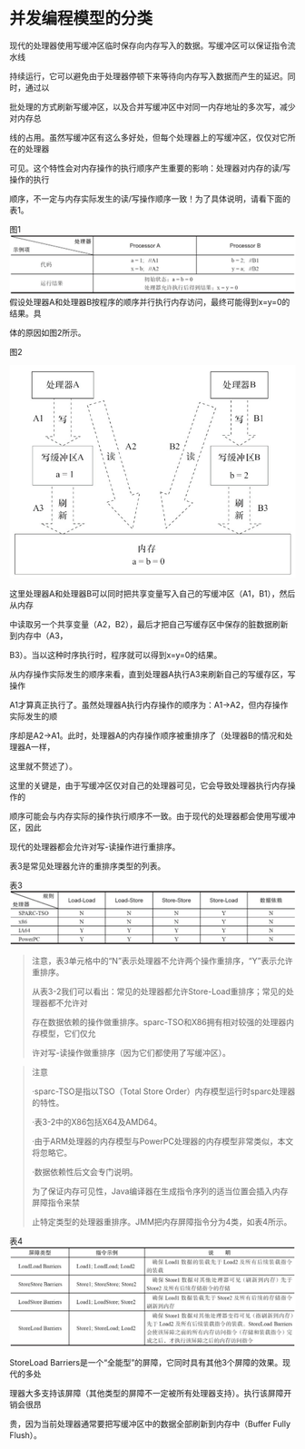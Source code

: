 # 并发编程模型的分类

现代的处理器使用写缓冲区临时保存向内存写入的数据。写缓冲区可以保证指令流水线

持续运行，它可以避免由于处理器停顿下来等待向内存写入数据而产生的延迟。同时，通过以

批处理的方式刷新写缓冲区，以及合并写缓冲区中对同一内存地址的多次写，减少对内存总

线的占用。虽然写缓冲区有这么多好处，但每个处理器上的写缓冲区，仅仅对它所在的处理器

可见。这个特性会对内存操作的执行顺序产生重要的影响：处理器对内存的读/写操作的执行

顺序，不一定与内存实际发生的读/写操作顺序一致！为了具体说明，请看下面的表1。

图1![](/assets/import-category.png)假设处理器A和处理器B按程序的顺序并行执行内存访问，最终可能得到x=y=0的结果。具

体的原因如图2所示。

图2

![](/assets/import-category-2.png)

这里处理器A和处理器B可以同时把共享变量写入自己的写缓冲区（A1，B1），然后从内存

中读取另一个共享变量（A2，B2），最后才把自己写缓存区中保存的脏数据刷新到内存中（A3，

B3）。当以这种时序执行时，程序就可以得到x=y=0的结果。

从内存操作实际发生的顺序来看，直到处理器A执行A3来刷新自己的写缓存区，写操作

A1才算真正执行了。虽然处理器A执行内存操作的顺序为：A1→A2，但内存操作实际发生的顺

序却是A2→A1。此时，处理器A的内存操作顺序被重排序了（处理器B的情况和处理器A一样，

这里就不赘述了）。

这里的关键是，由于写缓冲区仅对自己的处理器可见，它会导致处理器执行内存操作的

顺序可能会与内存实际的操作执行顺序不一致。由于现代的处理器都会使用写缓冲区，因此

现代的处理器都会允许对写-读操作进行重排序。

表3是常见处理器允许的重排序类型的列表。

表3![](/assets/import-category-3.png)

> 注意，表3单元格中的“N”表示处理器不允许两个操作重排序，“Y”表示允许重排序。
>
> 从表3-2我们可以看出：常见的处理器都允许Store-Load重排序；常见的处理器都不允许对
>
> 存在数据依赖的操作做重排序。sparc-TSO和X86拥有相对较强的处理器内存模型，它们仅允
>
> 许对写-读操作做重排序（因为它们都使用了写缓冲区）。



> 注意
>
> ·sparc-TSO是指以TSO（Total Store Order）内存模型运行时sparc处理器的特性。
>
> ·表3-2中的X86包括X64及AMD64。
>
> ·由于ARM处理器的内存模型与PowerPC处理器的内存模型非常类似，本文将忽略它。
>
> ·数据依赖性后文会专门说明。
>
> 为了保证内存可见性，Java编译器在生成指令序列的适当位置会插入内存屏障指令来禁
>
> 止特定类型的处理器重排序。JMM把内存屏障指令分为4类，如表4所示。



表4![](/assets/import-category-4.png)

StoreLoad Barriers是一个“全能型”的屏障，它同时具有其他3个屏障的效果。现代的多处

理器大多支持该屏障（其他类型的屏障不一定被所有处理器支持）。执行该屏障开销会很昂

贵，因为当前处理器通常要把写缓冲区中的数据全部刷新到内存中（Buffer Fully Flush）。

